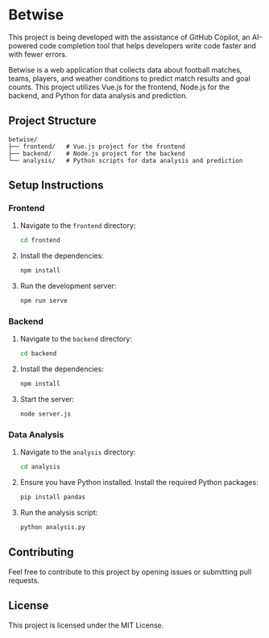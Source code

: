 # Betwise

This project is being developed with the assistance of GitHub Copilot, an AI-powered code completion tool that helps developers write code faster and with fewer errors.

Betwise is a web application that collects data about football matches, teams, players, and weather conditions to predict match results and goal counts. This project utilizes Vue.js for the frontend, Node.js for the backend, and Python for data analysis and prediction.

## Project Structure

```
betwise/
├── frontend/   # Vue.js project for the frontend
├── backend/    # Node.js project for the backend
└── analysis/   # Python scripts for data analysis and prediction
```

## Setup Instructions

### Frontend

1. Navigate to the `frontend` directory:
    ```sh
    cd frontend
    ```

2. Install the dependencies:
    ```sh
    npm install
    ```

3. Run the development server:
    ```sh
    npm run serve
    ```

### Backend

1. Navigate to the `backend` directory:
    ```sh
    cd backend
    ```

2. Install the dependencies:
    ```sh
    npm install
    ```

3. Start the server:
    ```sh
    node server.js
    ```

### Data Analysis

1. Navigate to the `analysis` directory:
    ```sh
    cd analysis
    ```

2. Ensure you have Python installed. Install the required Python packages:
    ```sh
    pip install pandas
    ```

3. Run the analysis script:
    ```sh
    python analysis.py
    ```

## Contributing

Feel free to contribute to this project by opening issues or submitting pull requests.

## License

This project is licensed under the MIT License.
